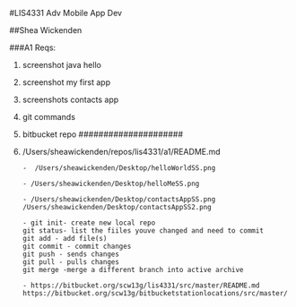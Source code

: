 #LIS4331 Adv Mobile App Dev

##Shea Wickenden

###A1 Reqs:

1. screenshot java hello 
2. screenshot my first app
3. screenshots contacts app
4. git commands
5. bitbucket repo
#####################

1. /Users/sheawickenden/repos/lis4331/a1/README.md

       -  /Users/sheawickenden/Desktop/helloWorldSS.png

       - /Users/sheawickenden/Desktop/helloMeSS.png
       
       - /Users/sheawickenden/Desktop/contactsAppSS.png
       /Users/sheawickenden/Desktop/contactsAppSS2.png
       
       - git init- create new local repo
       git status- list the fiiles youve changed and need to commit
       git add - add file(s)
       git commit - commit changes
       git push - sends changes
       git pull - pulls changes
       git merge -merge a different branch into active archive
       
       - https://bitbucket.org/scw13g/lis4331/src/master/README.md
       https://bitbucket.org/scw13g/bitbucketstationlocations/src/master/
